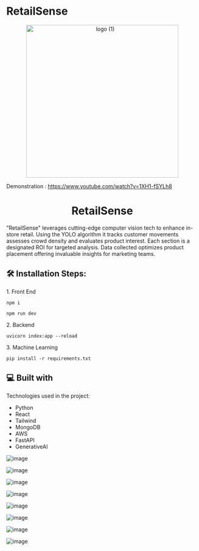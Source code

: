 # RetailSense
<div align="center">
    <img src="https://github.com/SachinPrasanth777/RetailSense/assets/143874503/33265d22-25b0-40e9-bc06-412ef2178aa1" alt="logo (1)" width="400"/>
</div>

Demonstration : https://www.youtube.com/watch?v=1XH1-fSYLh8

<h1 align="center" id="title">RetailSense</h1>

<p id="description">"RetailSense" leverages cutting-edge computer vision tech to enhance in-store retail. Using the YOLO algorithm it tracks customer movements assesses crowd density and evaluates product interest. Each section is a designated ROI for targeted analysis. Data collected optimizes product placement offering invaluable insights for marketing teams.</p>

<h2>🛠️ Installation Steps:</h2>

<p>1. Front End</p>

```
npm i
```

```
npm run dev
```

<p>2. Backend</p>

```
uvicorn index:app --reload
```

<p>3. Machine Learning</p>

```
pip install -r requirements.txt
```

  
  
<h2>💻 Built with</h2>

Technologies used in the project:

*   Python
*   React
*   Tailwind
*   MongoDB
*   AWS
*   FastAPI
*   GenerativeAI

![image](https://github.com/SachinPrasanth777/RetailSense/assets/82446436/bd952c28-258c-43f1-814d-aab8c788d98c)

![image](https://github.com/SachinPrasanth777/RetailSense/assets/82446436/56bd4bb7-b368-4cfd-a53b-f5bd8c37589f)

![image](https://github.com/SachinPrasanth777/RetailSense/assets/82446436/b2eb543f-a1b6-435b-bdc1-fe9197228571)

![image](https://github.com/SachinPrasanth777/RetailSense/assets/82446436/a29e4308-9324-401b-a488-dbc9102fed80)

![image](https://github.com/SachinPrasanth777/RetailSense/assets/82446436/9803c114-db3d-4751-8dfc-af51a4af0110)

![image](https://github.com/SachinPrasanth777/RetailSense/assets/82446436/bca9abc0-f12d-45f2-a763-860877cf8f33)

![image](https://github.com/SachinPrasanth777/RetailSense/assets/82446436/78a61bc1-4775-42b0-a65e-f20175418472)

![image](https://github.com/SachinPrasanth777/RetailSense/assets/82446436/2af48c8c-5cb3-49d9-b622-41ff7e708410)



